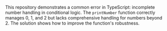 This repository demonstrates a common error in TypeScript:  incomplete number handling in conditional logic.  The `printNumber` function correctly manages 0, 1, and 2 but lacks comprehensive handling for numbers beyond 2. The solution shows how to improve the function's robustness.